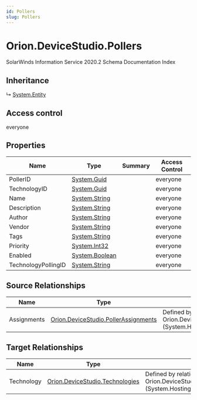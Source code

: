 ```yaml
---
id: Pollers
slug: Pollers
---
```


# Orion.DeviceStudio.Pollers

SolarWinds Information Service 2020.2 Schema Documentation Index

## Inheritance

↳ [System.Entity](./../System/Entity)

## Access control

everyone

## Properties

| Name | Type | Summary | Access Control |
| ------ | ------ | ------ | ------ |
| PollerID | [System.Guid](https://docs.microsoft.com/en-us/dotnet/api/system.guid) |  | everyone |
| TechnologyID | [System.Guid](https://docs.microsoft.com/en-us/dotnet/api/system.guid) |  | everyone |
| Name | [System.String](https://docs.microsoft.com/en-us/dotnet/api/system.string) |  | everyone |
| Description | [System.String](https://docs.microsoft.com/en-us/dotnet/api/system.string) |  | everyone |
| Author | [System.String](https://docs.microsoft.com/en-us/dotnet/api/system.string) |  | everyone |
| Vendor | [System.String](https://docs.microsoft.com/en-us/dotnet/api/system.string) |  | everyone |
| Tags | [System.String](https://docs.microsoft.com/en-us/dotnet/api/system.string) |  | everyone |
| Priority | [System.Int32](https://docs.microsoft.com/en-us/dotnet/api/system.int32) |  | everyone |
| Enabled | [System.Boolean](https://docs.microsoft.com/en-us/dotnet/api/system.boolean) |  | everyone |
| TechnologyPollingID | [System.String](https://docs.microsoft.com/en-us/dotnet/api/system.string) |  | everyone |

## Source Relationships

| Name | Type | Notes |
| ------ | ------ | ------ |
| Assignments | [Orion.DeviceStudio.PollerAssignments](./../Orion.DeviceStudio/PollerAssignments) | Defined by relationship Orion.DeviceStudio.PollersHostsPollerAssignments (System.Hosting) |

## Target Relationships

| Name | Type | Notes |
| ------ | ------ | ------ |
| Technology | [Orion.DeviceStudio.Technologies](./../Orion.DeviceStudio/Technologies) | Defined by relationship Orion.DeviceStudio.TechnologiesHostsPollers (System.Hosting) |

